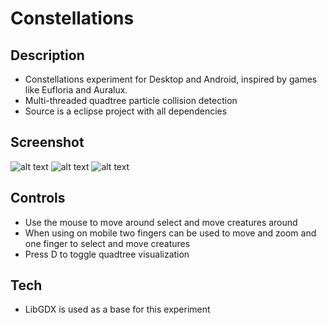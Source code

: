 # Constellations

## Description
- Constellations experiment for Desktop and Android, inspired by games like Eufloria and Auralux.
- Multi-threaded quadtree particle collision detection
- Source is a eclipse project with all dependencies

## Screenshot
![alt text](https://raw.githubusercontent.com/tentone/constellations/master/screenshot/a.png)
![alt text](https://raw.githubusercontent.com/tentone/constellations/master/screenshot/b.png)
![alt text](https://raw.githubusercontent.com/tentone/constellations/master/screenshot/c.png)

## Controls
- Use the mouse to move around select and move creatures around
- When using on mobile two fingers can be used to move and zoom and one finger to select and move creatures
- Press D to toggle quadtree visualization

## Tech
 - LibGDX is used as a base for this experiment
